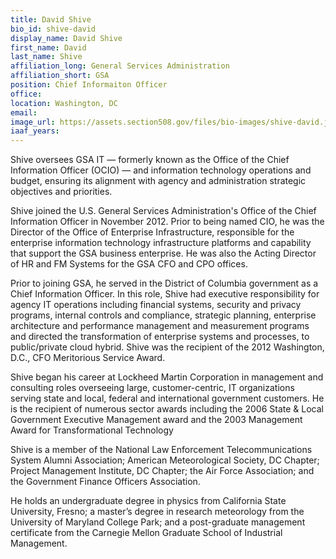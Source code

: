 ```yaml
---
title: David Shive
bio_id: shive-david
display_name: David Shive
first_name: David
last_name: Shive
affiliation_long: General Services Administration
affiliation_short: GSA
position: Chief Informaiton Officer
office: 
location: Washington, DC
email: 
image_url: https://assets.section508.gov/files/bio-images/shive-david.jpg
iaaf_years: 
---
```

Shive oversees GSA IT — formerly known as the Office of the Chief Information Officer (OCIO) — and information technology operations and budget, ensuring its alignment with agency and administration strategic objectives and priorities.

Shive joined the U.S. General Services Administration's Office of the Chief Information Officer in November 2012. Prior to being named CIO, he was the Director of the Office of Enterprise Infrastructure, responsible for the enterprise information technology infrastructure platforms and capability that support the GSA business enterprise. He was also the Acting Director of HR and FM Systems for the GSA CFO and CPO offices.

Prior to joining GSA, he served in the District of Columbia government as a Chief Information Officer. In this role, Shive had executive responsibility for agency IT operations including financial systems, security and privacy programs, internal controls and compliance, strategic planning, enterprise architecture and performance management and measurement programs and directed the transformation of enterprise systems and processes, to public/private cloud hybrid. Shive was the recipient of the 2012 Washington, D.C., CFO Meritorious Service Award.

Shive began his career at Lockheed Martin Corporation in management and consulting roles overseeing large, customer-centric, IT organizations serving state and local, federal and international government customers. He is the recipient of numerous sector awards including the 2006 State & Local Government Executive Management award and the 2003 Management Award for Transformational Technology

Shive is a member of the National Law Enforcement Telecommunications System Alumni Association; American Meteorological Society, DC Chapter; Project Management Institute, DC Chapter; the Air Force Association; and the Government Finance Officers Association.

He holds an undergraduate degree in physics from California State University, Fresno; a master’s degree in research meteorology from the University of Maryland College Park; and a post-graduate management certificate from the Carnegie Mellon Graduate School of Industrial Management.
